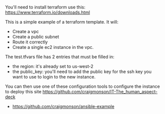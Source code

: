 You'll need to install terraform use this:
https://www.terraform.io/downloads.html

This is a simple example of a terraform template.  It will:
  * Create a vpc
  * Create a public subnet
  * Route it correctly
  * Create a single ec2 instance in the vpc.

The test.tfvars file has 2 entries that must be filled in:
  * the region: it's already set to us-west-2
  * the public_key: you'll need to add the public key for the ssh key you want
    to use to login to the new instance.

You can then use one of these configuration tools to configure the instance to
deploy this site https://github.com/craigmonson/IT-The_human_aspect-deck
  * https://github.com/craigmonson/ansible-example
